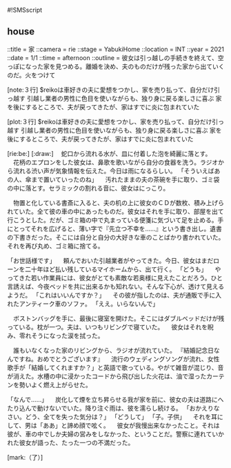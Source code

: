 #!SMSscript

## house

::title = 家
::camera = rie
::stage = YabukiHome
::location = INT
::year = 2021
::date = 1/1
::time = afternoon
::outline = 彼女は引っ越しの手続きを終えて、空っぽになった家を見つめる。離婚を決め、夫のものだけが残った家から出ていくのだ。火をつけて

[note:３行]
$reikoは車好きの夫に愛想をつかし、家を売り払って、自分だけ引っ越す
引越し業者の男性に色目を使いながらも、独り身に戻る楽しさに喜ぶ
家を後にするところで、夫が戻ってきたが、家はすでに炎に包まれていた

[plot:３行]
$reikoは車好きの夫に愛想をつかし、家を売り払って、自分だけ引っ越す
引越し業者の男性に色目を使いながらも、独り身に戻る楽しさに喜ぶ
家を後にするところで、夫が戻ってきたが、家はすでに炎に包まれていた

[rie:be:]
[:draw:]
　蛇口から流れる水が、皿に付着した泡を綺麗に落とす。
　花柄のエプロンをした彼女は、鼻歌を歌いながら自分の食器を洗う。ラジオから流れる渋い声が気象情報を伝えた。今日は雨になるらしい。
「そういえばあの人、傘まで置いていったのね」
　汚れたままの夫の茶碗を手に取り、ゴミ袋の中に落とす。セラミックの割れる音に、彼女はにっこり。

　物置と化している書斎に入ると、夫の机の上に彼女のＣＤが数枚、積み上げられていた。全て彼の車の中にあったものだ。彼女はそれを手に取り、部屋を出て行こうとした。だが、ゴミ箱の中で丸まっている便箋に気づいて足を止める。手にとってそれを広げると、薄い字で『先立つ不幸を……』という書き出し。遺書の下書きだった。そこには自分と自分の大好きな車のことばかり書かれていた。それを再び丸め、ゴミ箱に捨てる。

「お世話様です」
　頼んでおいた引越業者がやってきた。今日、彼女はまだローンを二十年ほど払い残しているマイホームから、出て行く。
「どうも」
　やってきた若い作業員には、彼女がとても素敵な若奥様に見えたことだろう。ひと言誘えば、今夜ベッドを共に出来るかも知れない。そんな下心が、透けて見えるようだ。
「これはいいんですか？」
　その彼が指したのは、夫が通販で手に入れたアンティーク車のソファ。
「ええ。いらないんで」

　ボストンバッグを手に、最後に寝室を開けた。そこにはダブルベッドだけが残っている。枕が一つ。夫は、いつもリビングで寝ていた。
　彼女はそれを睨み、零れそうになった涙を拭った。

　誰もいなくなった家のリビングから、ラジオが流れていた。
『結婚記念日なんですね。おめでとうございます』
　流行のウェディングソングが流れ、女性歌手が「結婚してくれますか？」と英語で歌っている。やがて雑音が混じり、音が消えた。水槽の中に浸かったコードから飛び出した火花は、油で湿ったカーテンを勢いよく燃え上がらせた。

「なんで……」
　炭化して煙を立ち昇らせる我が家を前に、彼女の夫は道路にへたり込んで動けないでいた。降り注ぐ雨は、彼を濡らし続ける。
「おかえりなさい。どう、全てを失った気分は？」
「どうして」
「子。子供」
　それを耳にして、男は「ああ」と諦め顔で呟く。
　彼女が我慢出来なかったこと。それは彼が、車の中でしか夫婦の営みをしなかった、ということだ。警察に連れていかれた彼女が語った、たった一つの不満だった。

[mark:（了）]
